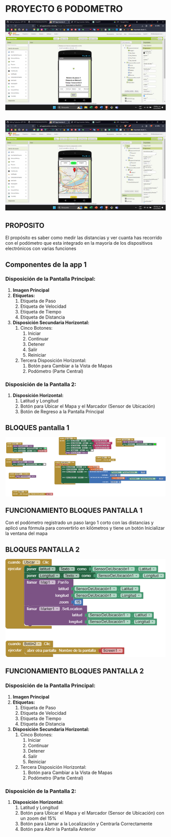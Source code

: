 # PROYECTO 6 PODOMETRO

![Captura de pantalla de un celular Descripción generada automáticamente](media/49662e4740d42e20f2569164afc95f9d.png)

## ![Interfaz de usuario gráfica, Aplicación Descripción generada automáticamente](media/dbff22189ef7645d9ce0164f47282bab.png)

## PROPOSITO

El propósito es saber como medir las distancias y ver cuanta has recorrido con el podómetro que esta integrado en la mayoría de los dispositivos electrónicos con varias funciones

## 

## Componentes de la app 1

### Disposición de la Pantalla Principal:

1.  **Imagen Principal**
2.  **Etiquetas:**
    1.  Etiqueta de Paso
    2.  Etiqueta de Velocidad
    3.  Etiqueta de Tiempo
    4.  Etiqueta de Distancia
3.  **Disposición Secundaria Horizontal:**
    1.  Cinco Botones:
        1.  Iniciar
        2.  Continuar
        3.  Detener
        4.  Salir
        5.  Reiniciar
    2.  Tercera Disposición Horizontal:
        1.  Botón para Cambiar a la Vista de Mapas
        2.  Podómetro (Parte Central)

### Disposición de la Pantalla 2:

1.  **Disposición Horizontal:**
    1.  Latitud y Longitud
    2.  Botón para Ubicar el Mapa y el Marcador (Sensor de Ubicación)
    3.  Botón de Regreso a la Pantalla Principal

## 

## 

## 

## 

## 

## 

## 

## 

## 

## BLOQUES pantalla 1

![Interfaz de usuario gráfica Descripción generada automáticamente](media/6830c0f031fc2c8f592dc375dd5bc95e.png)

## FUNCIONAMIENTO BLOQUES PANTALLA 1

Con el podómetro registrado un paso largo 1 corto con las distancias y aplicó una fórmula para convertirlo en kilómetros y tiene un botón Inicializar la ventana del mapa

## 

## 

## 

## 

## 

## 

## 

## 

## BLOQUES PANTALLA 2

![Interfaz de usuario gráfica, Texto, Aplicación, Chat o mensaje de texto Descripción generada automáticamente](media/2f96ecdfe35cf8ed4b2e9393579433e6.png)

## 

## 

## 

## 

## FUNCIONAMIENTO BLOQUES PANTALLA 2

### Disposición de la Pantalla Principal:

1.  **Imagen Principal**
2.  **Etiquetas:**
    1.  Etiqueta de Paso
    2.  Etiqueta de Velocidad
    3.  Etiqueta de Tiempo
    4.  Etiqueta de Distancia
3.  **Disposición Secundaria Horizontal:**
    1.  Cinco Botones:
        1.  Iniciar
        2.  Continuar
        3.  Detener
        4.  Salir
        5.  Reiniciar
    2.  Tercera Disposición Horizontal:
        1.  Botón para Cambiar a la Vista de Mapas
        2.  Podómetro (Parte Central)

### Disposición de la Pantalla 2:

1.  **Disposición Horizontal:**
    1.  Latitud y Longitud
    2.  Botón para Ubicar el Mapa y el Marcador (Sensor de Ubicación) con un zoom del 15%
    3.  Botón para Llamar a la Localización y Centrarla Correctamente
    4.  Botón para Abrir la Pantalla Anterior

## 
